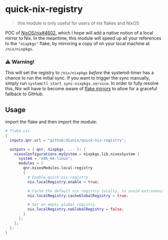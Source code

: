 # quick-nix-registry

> this module is only useful for users of nix flakes and NixOS

POC of [NixOS/nix#4602](https://github.com/NixOS/nix/issues/4602), which I hope will add a native notion of a local mirror to Nix.
In the meantime, this module will speed up all your references to the `"nixpkgs"` flake, by mirroring a copy of on your local machine at `/nix/nixpkgs`.

### ⚠ Warning!
This will set the registry to `/nix/nixpkgs` _before_ the systemd-timer has  a chance to run the initial sync.
If you want to trigger the sync manually, simply run `systemctl start sync-nixpkgs.service`.
In order to fully resolve this, Nix will have to become aware of [flake mirrors](https://github.com/NixOS/nix/issues/4602#issuecomment-887007534) to allow for a graceful fallback to GitHub.

## Usage

import the flake and then import the module:
```nix
# flake.nix
{
  inputs.qnr.url = "github:divnix/quick-nix-registry";

  outputs = { qnr, nixpkgs, ... }: {
    nixosConfigurations.mySystem = nixpkgs.lib.nixosSystem {
      system = "x86_64-linux";
      modules = [
        qnr.nixosModules.local-registry
        {
          # Enable quick-nix-registry
          nix.localRegistry.enable = true;

          # Cache the default nix registry locally, to avoid extraneous registry updates from nix cli.
          nix.localRegistry.cacheGlobalRegistry = true;

          # Set an empty global registry.
          nix.localRegistry.noGlobalRegistry = false;
        }
      ];
    };
  };
}
```
